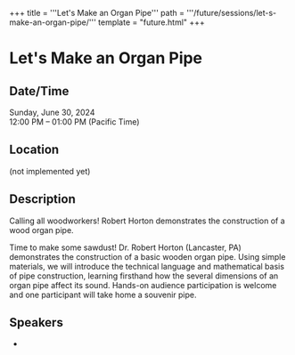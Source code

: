 +++
title = '''Let's Make an Organ Pipe'''
path = '''/future/sessions/let-s-make-an-organ-pipe/'''
template = "future.html"
+++

<h1>Let's Make an Organ Pipe</h1>
<h2>Date/Time</h2>
<p>Sunday, June 30, 2024<br>
12:00 PM – 01:00 PM (Pacific Time)</p>
<h2>Location</h2>
(not implemented yet)
<h2>Description</h2>
Calling all woodworkers! Robert Horton demonstrates the construction of a wood organ pipe.

Time to make some sawdust! Dr. Robert Horton (Lancaster, PA) demonstrates the construction of a basic wooden organ pipe. Using simple materials, we will introduce the technical language and mathematical basis of pipe construction, learning firsthand how the several dimensions of an organ pipe affect its sound. Hands-on audience participation is welcome and one participant will take home a souvenir pipe.
<h2>Speakers</h2>
<ul><li><bound method Speaker.link of Speaker(data=SpeakerData(presenter_at=['D9FC3CD9-01C8-494F-99C5-B7BDA9CA3C7F'], speaker_biography="Robert Horton, DMA serves as Director of Music at Holy Trinity Lutheran Church in Lancaster, PA.  Prior to his appointment at Trinity, he served as Interim Chapel Organist at Duke University and as Director of Music at Saint Mark's Episcopal Church (Evanston, IL).  From 2005 until 2008, Dr. Horton served as Director of Keyboard Studies at Dordt College (Sioux Center, IA) where he taught sacred music, history, solfege and directed the college jazz band.  Dr. Horton hails from Rhode Island and holds degrees from Cornell, Northwestern, and Kansas University. As a Fulbright scholar, he studied at the Conservatoire National de RÃ©gion (Toulouse) and visited the finest historic instruments in France.  Along the way, he has benefited from the counsel of such renowned pedagogues as James Higdon, David Craighead, Karel Paukert and Michel Bouvard. A relative latecomer to the arts, Dr. Horton worked quickly to establish himself as an organist, garnering numerous accolades, including highest honors at the 2007 Mikael Tariverdiev Competition (Kaliningrad, Russia) as well as 1st prize at the 2022 AGO National Improvisation Competition.", speaker_display_name='Robert Horton', speaker_first_name='Robert', speaker_last_name='Horton', speaker_stub='FD3FB91D-2B1E-439B-BC71-14ACF95E1258', speaker_title='', updated_date=datetime.date(2023, 9, 4)), updated=False, deleted=False)></li>

